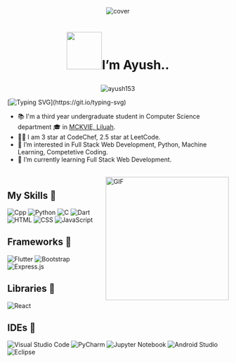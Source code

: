 <div align="center">
<img width="" height = "" src="https://miro.medium.com/max/1444/1*Z5-lWkyzcRB5ahgm9qyxvg.png" alt="cover" />
</div>

# <p align="center"> <img src="https://media1.giphy.com/media/26ufn24Onjz8w7NxS/giphy.gif?cid=dc79c3575b05ec2b566341656317d391" width="80" height="85" />I’m  Ayush.. </p>

<p align="center"> <!-- &nbsp; &nbsp;	<a href="https://dev.to/ayush153"><img src="https://img.shields.io/badge/DEV.TO-%231572B6.svg?&amp;style=for-the-badge&amp;logo=dev%20to&amp;logoColor=white" alt="Dev to"></a> &nbsp;&nbsp; -->
<img src="https://komarev.com/ghpvc/?username=ayush153&label=Profile%20views&color=0e75b6&style=flat" alt="ayush153" /> </p>

[![Typing SVG](https://readme-typing-svg.herokuapp.com?center=true&color=4FF7CF&lines=Welcome+to+my+profile+%F0%9F%A4%97%F0%9F%A4%97;)](https://git.io/typing-svg)

- 📚 I'm a third year undergraduate student in Computer Science department 🎓 in [MCKVIE, Liluah](http://www.mckvie.edu.in/).
- 👨‍💻 I am 3 star at CodeChef, 2.5 star at LeetCode.
- 👀 I’m interested in Full Stack Web Development, Python, Machine Learning, Competetive Coding.
- 📖 I’m currently learning Full Stack Web Development.

<br />

<img align="right" height="280" width="280" alt="GIF" src="https://tse3.mm.bing.net/th?id=OIP.LEH5tUEQReWe8Iu-UEV3PgHaFj&pid=Api&P=0" />

## **My Skills 🚀**
![Cpp](https://img.shields.io/badge/C%2B%2B-00599C?style=for-the-badge&logo=c%2B%2B&logoColor=white)
![Python](https://img.shields.io/badge/python-%3776AB.svg?style=for-the-badge&logo=python&logoColor=white&color=183A61)
![C](https://img.shields.io/badge/c-%3776AB.svg?style=for-the-badge&logo=c&logoColor=white&color=A8B9CC)
![Dart](https://img.shields.io/badge/-Dart-333333?style=flat&logo=Dart&logoColor=007ACC)
![HTML](https://img.shields.io/badge/-HTML-333333?style=flat&logo=HTML5)
![CSS](https://img.shields.io/badge/-CSS-333333?style=flat&logo=CSS3&logoColor=1572B6)
![JavaScript](https://img.shields.io/badge/-JavaScript-333333?style=flat&logo=javascript)

## **Frameworks 🚀**
![Flutter](https://img.shields.io/badge/-Flutter-333333?style=flat&logo=flutter&logoColor=007ACC)
![Bootstrap](https://img.shields.io/badge/-Bootstrap-333333?style=flat&logo=bootstrap&logoColor=563D7C)
![Express.js](https://img.shields.io/badge/-Node.js-333333?style=flat&logo=node.js)


## **Libraries 🚀**
![React](https://img.shields.io/badge/-React-333333?style=flat&logo=react) 

<!-- ## **DataBases 🚀**
![MongoDB Atlas](https://img.shields.io/badge/-MongoDB%20Atlas-333333?style=flat&logo=mongodb)
![MySql](https://img.shields.io/badge/-MySql-333333?style=flat&logo=mysql) -->

## **IDEs 🚀**
![Visual Studio Code](https://img.shields.io/badge/-Visual%20Studio%20Code-333333?style=flat&logo=visual-studio-code&logoColor=007ACC)
![PyCharm](https://img.shields.io/badge/-PyCharm-333333?style=flat&logo=pycharm&logoColor=FFFF00)
![Jupyter Notebook](https://img.shields.io/badge/-Jupyter%20Notebook-333333?style=flat&logo=Jupyter)
![Android Studio](https://img.shields.io/badge/-Android%20Studio-333333?style=flat&logo=android-studio)
![Eclipse](https://img.shields.io/badge/-Eclipse-333333?style=flat&logo=eclipse)
